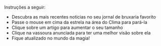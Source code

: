 Instruções a seguir:
- Descubra as mais recentes noticias no seu jornal de bruxaria favorito
- Passe o mouse em cima da estrela na área do Clima para pará-la
- Clique sobre um artigo para aumentar o seu tamanho
- Clique na vassoura anunciada para ter uma melhor visão sobre ela
- Fique atualizado no mundo da magia!